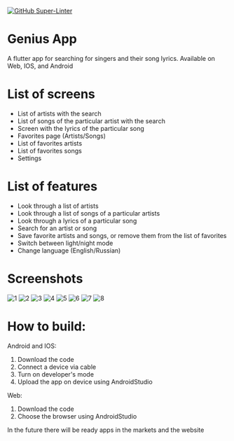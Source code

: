 [![GitHub Super-Linter](https://github.com/hermandyudin/flutter_group_project/workflows/Lint%20Code%20Base/badge.svg)](https://github.com/marketplace/actions/super-linter)

# Genius App

A flutter app for searching for singers and their song lyrics. Available on Web, IOS, and Android

# List of screens
- List of artists with the search
- List of songs of the particular artist with the search
- Screen with the lyrics of the particular song
- Favorites page (Artists/Songs)
- List of favorites artists
- List of favorites songs
- Settings

# List of features
- Look through a list of artists
- Look through a list of songs of a particular artists
- Look through a lyrics of a particular song
- Search for an artist or song
- Save favorite artists and songs, or remove them from the list of favorites
- Switch between light/night mode
- Change language (English/Russian)


# Screenshots
![1](https://user-images.githubusercontent.com/57557659/177858037-a96f9f3a-892e-4d4a-8308-2d099d8ebbd5.png)
![2](https://user-images.githubusercontent.com/57557659/177858043-ea97c4ba-574f-4d94-81de-75244509b0b8.png)
![3](https://user-images.githubusercontent.com/57557659/177858052-e42b81be-67b8-4082-ab55-bc6df43a44a9.png)
![4](https://user-images.githubusercontent.com/57557659/177858056-2b283b6e-bcdb-468b-a67e-90e59b0cd5e7.png)
![5](https://user-images.githubusercontent.com/57557659/177858061-df323137-e234-406b-8e3f-f3cf507d85a3.png)
![6](https://user-images.githubusercontent.com/57557659/177858066-cc9fd0b0-a924-4069-b3cb-2f285fa9087f.png)
![7](https://user-images.githubusercontent.com/57557659/177858071-89392e92-58c7-4663-b779-f4879c4ff1dc.png)
![8](https://user-images.githubusercontent.com/57557659/177858082-e2bf610e-72d8-496a-9312-367d0e83f99a.png)

# How to build:
Android and IOS:
1. Download the code
2. Connect a device via cable
3. Turn on developer's mode
4. Upload the app on device using AndroidStudio

Web:
1. Download the code
2. Choose the browser using AndroidStudio

In the future there will be ready apps in the markets and the website

